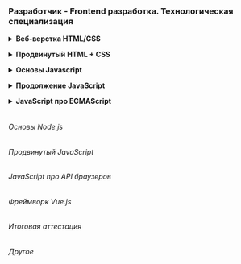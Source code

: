 ### Разработчик - Frontend разработка. Технологическая специализация

<details class="block" data-block="Веб-верстка HTML/CSS">
<summary>Веб-верстка HTML/CSS</summary>

- [Figma/Дизайн](https://www.figma.com/file/TQaPa1gzsX6Qb4Gqj4fve7/Shop-(Copy)?node-id=0%3A1&mode=dev)

<details class="desc" data-number="1"><summary>Урок 1. Лекция. Введение и Основы HTML</summary>

- [Работа](html_css/lesson_1)
  - Что такое HTML и CSS.
  - Как работает интернет.
  - Устройство сайта.
  - Виды сайтов.
  - Основные протоколы.
  - Процесс разработки сайта.
  - Структура HTML-документа.
  - Виды тегов.
  - Спецсимволы.
  - Списки.
  - Гиперссылки.
  - Изображения.
  - Формы и их элементы.

</details>
<details class="desc" data-number="2"><summary>Урок 2. Семинар. Введение и Основы HTML</summary>

- [Работа](html_css/lesson_2)
  - Скачать и настроить редактор кода, если этого не сделали на семинаре.
    1. Создать пустую папку, придумать название.
    2. Создать первую html страницу (index.html).
    3. Добавить структуру html документа.
    4. Добавить меню сайта (Меню сайта должно быть на каждой странице, оно должно быть одинаковым): ###### a. Главная ###### b. Каталог ###### c. Контакты
    5. Создать заголовок h1 с текстом “Главная страница”.
    6. Добавить параграф p с произвольным текстом (lorem) (используем расширение emmet уже установленное в vsc, для этого вводим lorem и нажимаем клавишу tab).
    7. Создать подзаголовок h2 с текстом “Добро пожаловать на сайт”.
    8. Добавить три параграф p с произвольным текстом (lorem).
    9. Рядом с файлом index.html создать папку catalog.
    10. Внутри папки catalog создать файл catalog.html.
    11. На странице “каталог” добавить структуру html-документа.
    12. Добавить меню сайта (такое же как на главной странице).
    13. Добавить Заголовок h1 с текстом “Каталог”.
    14. Создать параграф p с произвольным текстом из 150 слов для этого вводим “lorem150” и нажимаем tab.
    15. Сделать переходы с главной страницы на страницу каталог, при нажатии на меню сайта и переход со страницы каталог на главную страницу.
    16. Создать папку img и разместить ее рядом с index.html.
    17. Добавить в папку img произвольные фотографии товаров, по вашей тематике можно [выбрать любое фото](https://www.freepik.com/search?format=search&orientation=portrait&query=products)
    18. На странице “Каталог” после заголовка h1 и параграфа p добавить ###### a. Изображение товара ###### b. Название товара ###### c. Описание товара
    19. Добавить 3 таких товара на страницу каталога (не следует добавлять более 3-х товаров)

</details>
<details class="desc" data-number="3"><summary>Урок 3. Лекция. Основы CSS</summary>

- [Работа](html_css/lesson_3)
  - На данном уроке мы узнаем основы css и как подключаются стили к проекту.
  - Какие осноные свойства стилей бывают.
  - Посмотрим на практике, как можно добавить стили к проекту.
  - Какие способы объявления css возможны и какой лучше выбрать.

</details>
<details class="desc" data-number="4"><summary>Урок 4. Семинар. Основы CSS</summary>

- [Работа](html_css/lesson_4)
  1. Открыть Домашнюю работу из урока 1.
  2. Создать файл стилей style.css
  3. Подключить ко всем страницам
  4. Задать стиль a { text-decoration: none; }
  5. Проверить работу стилей на всех страницах.
  6. Разделить экран на 2 части, сделать так чтобы файл стилей располагался справа, а все html-файлы были слева.
  7. Для всех ссылок меню задать класс (придумать логичное название класса)
  8. color: cornflowerblue;
  9. font-size: 16px;
  10. line-height: 20px;
  11. Проверить отображения стилей на всех страницах проекта.
  12. Для всех заголовков h1 на сайте задать класс и к нему стиль
  13. color: #222222;
  14. font-size: 28px;
  15. line-height: 36px;
  16. font-weight: bold;
  17. Для всех параграфов в проекте задать класс.
  18. К данному классу задать стили:
  19. font-style: normal;
  20. font-weight: 300;
  21. font-size: 18px;
  22. line-height: 30px;
  23. color: #7D7987;
  24. Для заголовков h2 задать класс.
  25. К данному классу указать стиль:
  26. color: coral;
  27. font-style: normal;
  28. font-weight: 700;
  29. font-size: 36px;
  30. line-height: 80px;

</details>
<details class="desc" data-number="5"><summary>Урок 5. Лекция. Работа с макетом и cоздание блочной структуры</summary>

- [Работа](html_css/lesson_5)
  - Что такое макет.
  - Визуальная вёрстка.
  - Как работать с макетом в формате Figma.
  - Особенности строчных и блочных элементов.
  - Формирование блочной модели

</details>
<details class="desc" data-number="6"><summary>Урок 6. Семинар. Работа с макетом и cоздание блочной структуры</summary>

- [Работа](html_css/lesson_6)
  1. Открыть [макет сайта](https://www.figma.com/file/mnLY69cYE5cqWM5w6n5hXx/Seo-%26-Digital-Marketing-Landing-Page?node-id=23%3A2)
  2. Необходимо представить разбиение часть на блоки (Для тех учеников, которые умеют работать с Figma, разбить представленную на скриншоте часть на блоки, как в семинаре).
  3. Создать новую папку.
  4. Создать файл index.html.
  5. В соответствии с макетом необходимо:
  6. Добавить все блоки по сайту
  7. Добавить все наполнение блоков (html контент)
  8. Все заголовки, параграфы кнопки и изображения Позиционирование задавать не нужно
  9. Создать файл стилей style.css:
     1. Подключить стили к index.html.
     2. Добавить обнуление стилей.
     3. Добавить все необходимые отступы margin, padding.
  10. Все домашние задания являются повторением того что делается на семинаре, поэтому перед выполнением обязательно посмотрите семинар.

</details>
<details class="desc" data-number="7"><summary>Урок 7. Лекция. Основы позиционирования</summary>

- [Работа](html_css/lesson_7)
  - Свойство display.
  - Flexbox и Grid layout.
  - Позиционирование блоков.

</details>
<details class="desc" data-number="8"><summary>Урок 8. Семинар. Основы позиционирования (вебинар)</summary>

- [Работа](html_css/lesson_8)
  - Мы продолжаем работать с [проектом из прошлого урока](https://www.figma.com/file/mnLY69cYE5cqWM5w6n5hXx/Seo-%26-Digital-Marketing-Landing-Page?node-id=186%3A2)
  - В данном домашнем задании мы будем добавлять стилистику и позиционирование для верхнего блока сайта
    1. Для всех html-элементов из прошлого урока, вам необходимо задать стили в соответствии с макетом.
    2. Расставить все элементы в соответствии с макетом.
  - Дополнение
    - [макет](https://www.figma.com/file/3jcBxpXXVlwvD3bY16lbLW/Landing_Page-(Copy)-(Copy)?node-id=0%3A1&mode=dev)
    - https://caniuse.com/
    - [тренажер по флексам](https://flexboxfroggy.com/#ru)

</details>
<details class="desc" data-number="9"><summary>Урок 9. Семинар. Основы позиционирования</summary>

- [Работа](html_css/lesson_9)
  - [Ссылка на макет сайта](https://www.figma.com/file/wBdyeMhgGCn3fKThaQ1yXG/Landing_Page?node-id=0%3A1&t=VmfV9kM3prmCVbMe-0)
  - Тем, кто не был на семинаре, необходимо [пройти игру](http://flexboxfroggy.com/#ru)
  - Мы продолжаем работать с [проектом из прошлого урока](https://www.figma.com/file/mnLY69cYE5cqWM5w6n5hXx/Seo-%26-Digital-Marketing-Landing-Page?node-id=186%3A47)
  - В данном домашнем задании мы будем добавлять стилистику и позиционирование для следующего блока сайта 
    1. Добавить весь контент из макета.
    2. Ко всем элементам контента добавить классы.
    3. Добавить стили для всего контента сайта.
    4. Расставить элементы в соответствии с макетом.

</details>
<details class="desc" data-number="10"><summary>Урок 10. Лекция. Основы создания адаптивного сайта</summary>

- Адаптивный сайт.
- Эмуляция мобильных устройств в браузере.
- Новые параметры ширины и высоты.
- Единицы измерения ширины и высоты устройства.
- Медиа-запросы

</details>
<details class="desc" data-number="11"><summary>Урок 11. Семинар. Основы создания адаптивного сайта</summary>

- [Работа](html_css/lesson_11)
  - Мы приступаем к созданию [нового адаптивного проекта](https://www.figma.com/file/mnLY69cYE5cqWM5w6n5hXx/Seo-%26-Digital-Marketing-Landing-Page?node-id=188%3A2)
  - Мы уже отлично умеем работать с макетом, в этом и есть основная задача верстальщика
    1. Создать новую папку, в ней сделать заготовку:
       - index.html
       - style.css
       - img
    2. Полностью реализовать вёрстку проекта:
       - Добавить весь контент из макета.
       - Ко всем элементам контента добавить классы.
       - Добавить стили для всего контента сайта.
       - Расставить элементы в соответствии с макетом.
       - Адаптив создавать не нужно.

</details>
<details class="desc" data-number="12"><summary>Урок 12. Семинар. Основы создания адаптивного сайта (вебинар)</summary>

- [Работа](html_css/lesson_12)
  - [Макет](https://www.figma.com/file/mnLY69cYE5cqWM5w6n5hXx/Seo-%26-Digital-Marketing-Landing-Page?node-id=188%3A673)
  - В данном уроке мы переходим к созданию планшетной версии проекта. 
    1. Создать медиа запрос, чтобы наш проект отлично смотрелся на разрешениях экрана 768-1024.
    2. Создать планшетную версию проекта.
    3. Мобильную версию сайта создавать не нужно.
  - Дополнение
    - [developer.mozilla.org](https://developer.mozilla.org/en-US/docs/Web/HTML/Viewport_meta_tag)
    - [developer.mozilla.org](https://developer.mozilla.org/en-US/docs/Web/CSS/aspect-ratio)
    - делаем дз по [этому макету](https://www.figma.com/file/3jcBxpXXVlwvD3bY16lbLW/Landing_Page-(Copy)-(Copy)?mode=dev) (делаем респонсив и планшетную и мобильную версию)
    - Пример с урока в архиве "адаптив"

</details>
<details class="desc" data-number="13"><summary>Урок 13. Лекция. Структура HTML5 и методология БЭМ</summary>

- Новые семантические элементы.
- Модерация стандартной html формы.
- Добавление аудио и видео на страницу

</details>
<details class="desc" data-number="14"><summary>Урок 14. Семинар. Структура HTML5 и методология БЭМ</summary>

- [Работа](html_css/lesson_14)
  - [Макет](https://www.figma.com/file/mnLY69cYE5cqWM5w6n5hXx/Seo-%26-Digital-Marketing-Landing-Page?node-id=189%3A839)
  - В данном уроке мы переходим к созданию мобильной версии проекта
    1. Создать медиа запрос, чтобы наш проект отлично смотрелся на разрешениях экрана 320-767.
    2. Создать мобильную версию проекта

</details>
<details class="desc" data-number="15"><summary>Урок 15. Лекция. Новые возможности CSS3. Добавление анимации</summary>

- Псевдоклассы и псевдоэлементы.
- Работа с svg.
- Эффекты перехода.
- Эффекты трансформации.
- Эффекты анимации.

</details>
<details class="desc" data-number="16"><summary>Урок 16. Семинар. Новые возможности CSS3. Добавление анимации</summary>

- [Работа](html_css/lesson_16)
  - [Макет](https://www.figma.com/file/mnLY69cYE5cqWM5w6n5hXx/Seo-%26-Digital-Marketing-Landing-Page?node-id=190%3A1194)
  - На данном уроке нам необходимо доделать подвал, главной страницы интернет-магазина.
  - Продолжаем работу с проектом из прошлого урока:
    - Добавляем весь контент подвала сайта.
    - Создаём планшетную версию проекта.
    - Создаем мобильную версию проекта.
    - Добавляем эффекты наведения.

</details>
<details class="desc" data-number="17"><summary>Урок 17. Лекция. Проверка сайта на ошибки и вспомогательные инструменты</summary>

- Знакомство с Bootstrap.
- Проверка сайта на ошибки.
- Инструменты разработчика.
- Итоги курса.

</details>
<details class="desc" data-number="18"><summary>Урок 18. Семинар. Проверка сайта на ошибки и вспомогательные инструменты (вебинар)</summary>

- [Работа](html_css/lesson_18)
  - [презентация](https://docs.google.com/presentation/d/1VotHtd90Cfy5tcp21gb-JenyGcGJM_e0GBP3NYcf2Vo/edit?usp=sharing)
  - [Макет](https://www.figma.com/file/mnLY69cYE5cqWM5w6n5hXx/Seo-%26-Digital-Marketing-Landing-Page?node-id=190%3A1194)
    1. Доделать, если что-то не получилось реализовать на прошлом уроке.
    2. Проверить сайт на ошибки.
    3. *Разместить сайт в сети интернет.

</details>

</details>
<details class="block" data-block="Продвинутый HTML + CSS">
<summary>Продвинутый HTML + CSS</summary>

<details class="desc" data-number="1"><summary>Урок 1. Препроцессы</summary>

- Лекция
  - Что такое препроцессоры
  - Установка препроцессора
  - Sass
  - Less
  - Заключение
- [Семинар](advanced_html_css/lesson_1)
  1. В предыдущем курсе вам удалось реализовать [главную страницу интернет-магазина](https://www.figma.com/file/mnLY69cYE5cqWM5w6n5hXx/Seo-%26-Digital-Marketing-Landing-Page?node-id=190%3A1194&t=PG5XehZ5WIPwjyRd-0). Вам необходимо открыть данный проект
  2. Устанавливаем 3 расширения (Если вы этого не сделали на семинаре) a. Live Sass Compiler b. Sass c. Live Server
  3. Перевести все стили из css в SCSS
  4. Приступаем к созданию [страницы каталога](https://www.figma.com/file/TQaPa1gzsX6Qb4Gqj4fve7/Shop-(Copy)?node-id=68%3A2&t=IEptoEJXyB6cOyek-0)
  5. Не забываем, что у вас уже готова шапка сайта и подвал страницы, плюс у вас уже есть блок из 3х товаров, осталось добавить изображение и под ним описание
  6. Адаптив создавать не нужно, только десктопную версию

</details>
<details class="desc" data-number="2"><summary>Урок 2. Новые возможности HTML5</summary>

- Лекция
  - Новые возможности html5/css3
  - details
  - Бургер меню на чистом html5/css3
- [Семинар](advanced_html_css/lesson_2)
  1. Вам необходимо создать [страницу каталога](https://www.figma.com/file/TQaPa1gzsX6Qb4Gqj4fve7/Shop-(Copy)?node-id=52%3A0&t=IEptoEJXyB6cOyek-0)
  2. Обязательно использовать препроцессоры
  3. Не забыть добавить выпадающие блоки сортировки
  4. У вас уже есть созданные шапка и подвал сайта, данные элементы должны быть переиспользованы с главной страницы интернет-магазина
  5. Адаптив создавать не нужно, только десктопную версию

</details>
<details class="desc" data-number="3"><summary>Урок 3. Новые возможности CSS3</summary>

- Лекция
  - Подключение сторонних шрифтов
  - Добавление теней к тексту
  - CSS3 Рамки
- [Семинар](advanced_html_css/lesson_3)
  1. Создать [страницу корзины](https://www.figma.com/file/TQaPa1gzsX6Qb4Gqj4fve7/Shop-(Copy)?node-id=73%3A140&t=IEptoEJXyB6cOyek-0)
  2. Использовать препроцессоры
  3. Добавить эффекты наведения, на все кнопки и ссылки на сайте
  4. Добавить плавность перехода, при наведении на элементы
  5. Адаптив создавать не нужно, только десктопную версию

</details>
<details class="desc" data-number="4"><summary>Урок 4. Методология БЭМ</summary>

- Лекция
  - Введение
  - Минусы стандартного именования классов
  - Плюсы использования методологии
- [Семинар](advanced_html_css/lesson_4)
  1. Создать [страницу регистрации](https://www.figma.com/file/TQaPa1gzsX6Qb4Gqj4fve7/Shop-(Copy)?node-id=110%3A162&t=IEptoEJXyB6cOyek-0)
  2. Использовать препроцессоры
  3. Добавлять эффекты наведения на все кнопки и ссылки
  4. Добавлять плавность перехода при наведении на элементы
  5. Адаптив создавать не нужно, только десктопную версию

</details>
<details class="desc" data-number="5"><summary>Урок 5. Адаптивная вёрстка</summary>

- Лекция
  - Введение
  - Новые единицы измерения vh, vw
  - Адаптивные единицы для текста em, rem
  - Новые адаптивные возможности flexbox
  - Новые адаптивные возможности grid layout
- [Семинар](advanced_html_css/lesson_5)
  1. Создать планшетную версию для всех 5 страниц интернет-магазина
  2. Проверить работу сайта на разрешении 768px
  3. Проверить работу сайта на разрешении 1024 px

</details>
<details class="desc" data-number="6"><summary>Урок 6. Продвинутая работа с анимацией, создаем игру на HTML/CSS</summary>

- Лекция
  - Введение
  - Счетчик кликов, на чистом html/css
  - Добавляем внешний вид проекта
  - Добавление Анимации
  - Выводы
- [Семинар](advanced_html_css/lesson_6)
  1. Создать мобильную версию для всех 5 страниц интернет-магазина
  2. Проверить работу сайта на разрешении 375px
  3. Проверить работу сайта на разрешении 425px
  4. Проверить сайта на валидность

</details>

</details>
<details class="block" data-block="Основы Javascript">
<summary>Основы Javascript</summary>

<details class="desc" data-number="1"><summary>Урок 1. Лекция. Знакомство с JavaScript</summary>

- Лекция
  - Знакомство с JavaScript(JS)
  - Стандарты JavaScript
  - Переменные и область видимости
  - Узнаем, какие типы данных есть в JS.

</details>
<details class="desc" data-number="2"><summary>Урок 2. Семинар. Знакомство с JavaScript</summary>

- [Семинар](javascript/lesson_2)
  - [Д/З](https://disk.yandex.ru/d/hLkt0fSwXhShmA)
  - [Семинар](https://github.com/Maks-Shashkov/JS_practick_GB)

</details>
<details class="desc" data-number="3"><summary>Урок 3. Лекция. Основы JavaScript</summary>

- Лекция
  - Работа с операторами
  - Операторы сравнения
  - Преобразования типов данных
  - Приведение типов
  - Встроенные функции alert, prompt, confirm
  - Работа с отладчиком браузера
  - Логические и арифметические операторы

</details>
<details class="desc" data-number="4"><summary>Урок 4. Семинар. Основы JavaScript</summary>

- [Семинар](javascript/lesson_4)
  - [Семинар](https://github.com/Maks-Shashkov/JS_practick_GB)

</details>
<details class="desc" data-number="5"><summary>Урок 5. Лекция. Знакомство с функциями в JavaScript</summary>

- Лекция
  - Рассмотрим, что такое функции и для чего они используются
  - Виды функций
  - Область видимости функций
  - Имена функций
  - Браузерные события
  - Реализация игры в загадки

</details>
<details class="desc" data-number="6"><summary>Урок 6. Семинар. Знакомство с функциями в JavaScript</summary>

- [Семинар](javascript/lesson_6)
  - [Семинар](https://github.com/guitaristdave/javascript/blob/main/practice/p003/script.js)

</details>
<details class="desc" data-number="7"><summary>Урок 7. Лекция. Циклы и массивы</summary>

- Лекция
  - Что такое циклы
  - Виды циклов
  - Что такое массивы
  - Методы работы с массивами
  - Комбинирование циклов и массивов

</details>
<details class="desc" data-number="8"><summary>Урок 8. Семинар. Циклы и массивы</summary>

- [Семинар](javascript/lesson_8)
  - [Семинар](https://github.com/Maks-Shashkov/JS_practick_GB/tree/main/sem4)

</details>
<details class="desc" data-number="9"><summary>Урок 9. Лекция. Объекты в JavaScript</summary>

- Лекция
  - Объекты в JavaScript
  - Преобразование объекта в массив
  - Object.keys
  - Object.values
  - Object.entries
  - Работа с объектами и функции высшего порядка

</details>
<details class="desc" data-number="10"><summary>Урок 10. Семинар. Объекты в JavaScript</summary>

- [Семинар](javascript/lesson_10)
  - [Д/З](https://disk.yandex.ru/d/gZJuPbF35nQDyA)
  - [Семинар](https://github.com/guitaristdave/javascript/tree/main/practice/p005)

</details>

</details>
<details class="block" data-block="Продолжение JavaScript">
<summary>Продолжение JavaScript</summary>

- Урок 1. Лекция. Введение в DOM (Document Object Model)
- Урок 2. [Семинар. Введение в DOM (Document Object Model)](javascript_continued/lesson_2/readme.md)
- Урок 3. Лекция. Работа с DOM
- Урок 4. [Семинар. Работа с DOM](javascript_continued/lesson_4/readme.md)
- Урок 5. Лекция. Основы событий в JavaScript
- Урок 6. [Семинар. Основы событий в JavaScript](javascript_continued/lesson_6/readme.md)
- Урок 7. Лекция. Работа с событиями
- Урок 8. [Семинар. Работа с событиями](javascript_continued/lesson_8/readme.md)
- Урок 9. Лекция. Шаблонизация и работа с JSON
- Урок 10. [Семинар. Работа с JSON](javascript_continued/lesson_10/readme.md)
- Урок 11. [Семинар. Шаблонизация](javascript_continued/lesson_11/readme.md)
- Урок 12. Лекция. Работа с медиа
- Урок 13. [Семинар. Работа с медиа](javascript_continued/lesson_13/readme.md)
- Урок 14. Лекция. Основы работы с API, итоги курса

</details>
<details class="block" data-block="JavaScript про ECMAScript">
<summary>JavaScript про ECMAScript</summary>

<details class="desc" data-number="1"><summary>Урок 1. Функциональный Javascript</summary>

- Лекция
  - Spread, rest operator
  - Чистые функции, иммутабельность
  - Замыкания, недостатки, лекцический контекст
  - Рекурсия
- [Семинар](javascript_ecmascript/lesson_1)

</details>
<details class="desc" data-number="2"><summary>Урок 2. Основы ООП (объектно-ориентированного программирования)</summary>

- Лекция
  - При написании алгоритмов очень удобно использовать объектный подход, когда для сущностей реального мира в языке программирования создаются их аналоги в виде объектов со свойствами и методами.
  - В этом уроке мы подробно рассмотрим как взаимодействовать с методами объектов.
- [Семинар](javascript_ecmascript/lesson_2)

</details>
<details class="desc" data-number="3"><summary>Урок 3. Объектно-ориентированное программирование в Javascript</summary>

- Лекция
  - Разберем подробнее тему объектно-ориентированного программирования.
  - Познакомиться с тем как работает наследование в JavaScript и что такое прототип объекта.
  - Прототип
  - Методы для установки прототипа
  - Конструктор объекта
  - new
  - Object.create
  - Создание объектов и наследование с использованием class и extends
- [Семинар](javascript_ecmascript/lesson_3)

</details>
<details class="desc" data-number="4"><summary>Урок 4. Асинхронность в Javascript</summary>

- Лекция
  - Асинхронность
  - Формат данных JSON
  - async/await
- [Семинар](javascript_ecmascript/lesson_4)

</details>

</details>

###### Основы Node.js

###### Продвинутый JavaScript

###### JavaScript про API браузеров

###### Фреймворк Vue.js

###### Итоговая аттестация

###### Другое

<details class="block hidden"><summary>Стили для IDE</summary>

<style>
.block {
    margin: 0 0 0 1em;
    padding: 0 0 1em;
}
.block > summary {
    margin: 0 0 0 -1em;
    font-weight: bold;
    cursor: pointer;
}
.desc {
    margin: 0 0 0 1em;
    padding: 0 0 1em;
}
.desc > summary {
    margin: 0 0 -1em;
    list-style-position: outside;
    cursor: pointer;
}
.desc pre {
    border: 1px solid #37b;
    margin: -1em 0 1.5em;
    padding: 0.3em 0.6em;
}
.hidden {
  display: none;
}
</style>

</details>